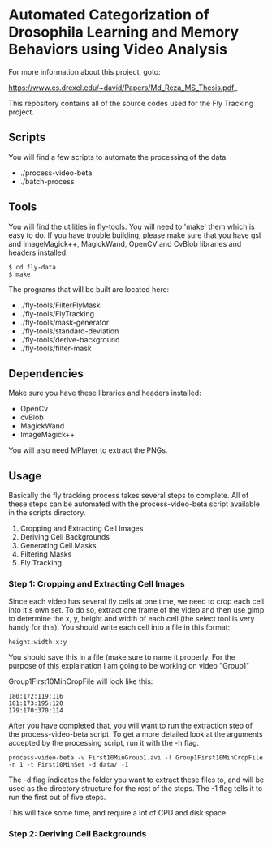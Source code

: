 Automated Categorization of Drosophila Learning and Memory Behaviors using Video Analysis
=========================================================================================

For more information about this project, goto:

https://www.cs.drexel.edu/~david/Papers/Md_Reza_MS_Thesis.pdf_

This repository contains all of the source codes used for the Fly Tracking project.

Scripts
-------

You will find a few scripts to automate the processing of the data:

* ./process-video-beta
* ./batch-process


Tools
-----

You will find the utilities in fly-tools. You will need to 'make' them which is
easy to do. If you have trouble building, please make sure that you have gsl
and ImageMagick++, MagickWand, OpenCV and CvBlob libraries and headers
installed.  

    $ cd fly-data
    $ make

The programs that will be built are located here:

* ./fly-tools/FilterFlyMask
* ./fly-tools/FlyTracking
* ./fly-tools/mask-generator
* ./fly-tools/standard-deviation
* ./fly-tools/derive-background
* ./fly-tools/filter-mask

Dependencies
------------

Make sure you have these libraries and headers installed:

* OpenCv
* cvBlob
* MagickWand
* ImageMagick++  

You will also need MPlayer to extract the PNGs.

Usage
-----

Basically the fly tracking process takes several steps to complete. All of these
steps can be automated with the process-video-beta script available in the
scripts directory.

1. Cropping and Extracting Cell Images
2. Deriving Cell Backgrounds
3. Generating Cell Masks
4. Filtering Masks
5. Fly Tracking

### Step 1: Cropping and Extracting Cell Images ###

Since each video has several fly cells at one time, we need to crop each cell
into it's own set. To do so, extract one frame of the video and then use gimp to
determine the x, y, height and width of each cell (the select tool is very handy
for this). You should write each cell into a file in this format: 

	height:width:x:y

You should save this in a file (make sure to name it properly. For the purpose
of this explaination I am going to be working on video "Group1"

Group1First10MinCropFile will look like this:

	180:172:119:116
	181:173:195:120
	179:170:370:114

After you have completed that, you will want to run the extraction step of the
process-video-beta script. To get a more detailed look at the arguments accepted
by the processing script, run it with the -h flag.

	process-video-beta -v First10MinGroup1.avi -l Group1First10MinCropFile -n 1 -t First10MinSet -d data/ -1

The -d flag indicates the folder you want to extract these files to, and will be
used as the directory structure for the rest of the steps. The -1 flag tells it
to run the first out of five steps.

This will take some time, and require a lot of CPU and disk space.

### Step 2: Deriving Cell Backgrounds ###

